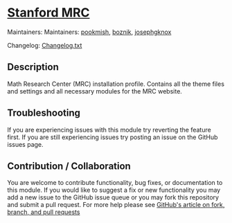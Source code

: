 # [Stanford MRC](https://github.com/SU-HSDO/stanford_mrc)

Maintainers: Maintainers: [pookmish](https://github.com/pookmish), [boznik](https://github.com/boznik), [josephgknox](https://github.com/josephgknox)

Changelog: [Changelog.txt](CHANGELOG.txt)

Description
---

Math Research Center (MRC) installation profile. Contains all the theme files and settings and all necessary modules for the MRC website.


Troubleshooting
---

If you are experiencing issues with this module try reverting the feature first. If you are still experiencing issues try posting an issue on the GitHub issues page.


Contribution / Collaboration
---

You are welcome to contribute functionality, bug fixes, or documentation to this module. If you would like to suggest a fix or new functionality you may add a new issue to the GitHub issue queue or you may fork this repository and submit a pull request. For more help please see [GitHub's article on fork, branch, and pull requests](https://help.github.com/articles/using-pull-requests)
